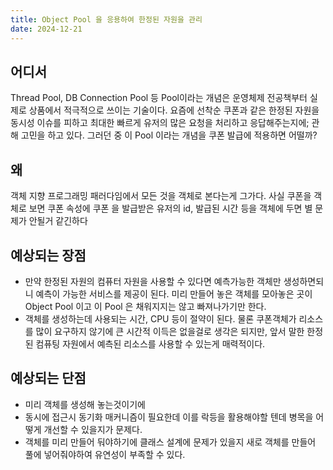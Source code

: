 ```yaml
---
title: Object Pool 을 응용하여 한정된 자원을 관리
date: 2024-12-21
---
```

## 어디서
Thread Pool, DB Connection Pool 등 Pool이라는 개념은 운영체제 전공책부터 실제로 상품에서 적극적으로 쓰이는 기술이다. 요즘에 선착순 쿠폰과 같은 한정된 자원을 동시성 이슈를 피하고 최대한 빠르게 유저의 많은 요청을 처리하고 응답해주는지에; 관해 고민을 하고 있다. 그러던 중 이 Pool 이라는 개념을 쿠폰 발급에 적용하면 어떨까?

## 왜
객체 지향 프로그래밍 패러다임에서 모든 것을 객체로 본다는게 그가다. 사실 쿠폰을 객체로 보면 쿠폰 속성에 쿠폰 을 발급받은 유저의 id, 발급된 시간 등을 객체에 두면 별 문제가 안될거 같긴하다

## 예상되는 장점
- 만약 한정된 자원의 컴퓨터 자원을 사용할 수 있다면 예측가능한 객체만 생성하면되니 예측이 가능한 서비스를 제공이 된다. 미리 만들어 놓은 객체를 모아놓은 곳이 Object Pool 이고 이 Pool 은 채워지지는 않고 빠져나가기만 한다.
- 객체를 생성하는데 사용되는 시간, CPU 등이 절약이 된다. 물론 쿠폰객체가 리소스를 많이 요구하지 않기에 큰 시간적 이득은 없을걸로 생각은 되지만, 앞서 말한 한정된 컴퓨팅 자원에서 예측된 리소스를 사용할 수 있는게 매력적이다.
## 예상되는 단점
- 미리 객체를 생성해 놓는것이기에 
- 동시에 접근시 동기화 매커니즘이 필요한데 이를 락등을 활용해야할 텐데 병목을 어떻게 개선할 수 있을지가 문제다.
- 객체를 미리 만들어 둬야하기에 클래스 설계에 문제가 있을지 새로 객체를 만들어 풀에 넣어줘야하여 유연성이 부족할 수 있다.
